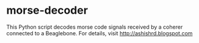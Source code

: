 # morse-decoder
This Python script decodes morse code signals received by a coherer connected to a Beaglebone. For details, visit http://ashishrd.blogspot.com
